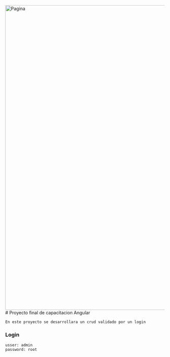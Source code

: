 <img width="960" alt="Pagina" src="https://github.com/Flais818/proyectoFinal-Angular/assets/106270306/cfb66b76-db40-4565-b69c-56af943654f4">
# Proyecto final de capacitacion Angular

    En este proyecto se desarrollara un crud validado por un login

### Login
    usser: admin
    password: root
